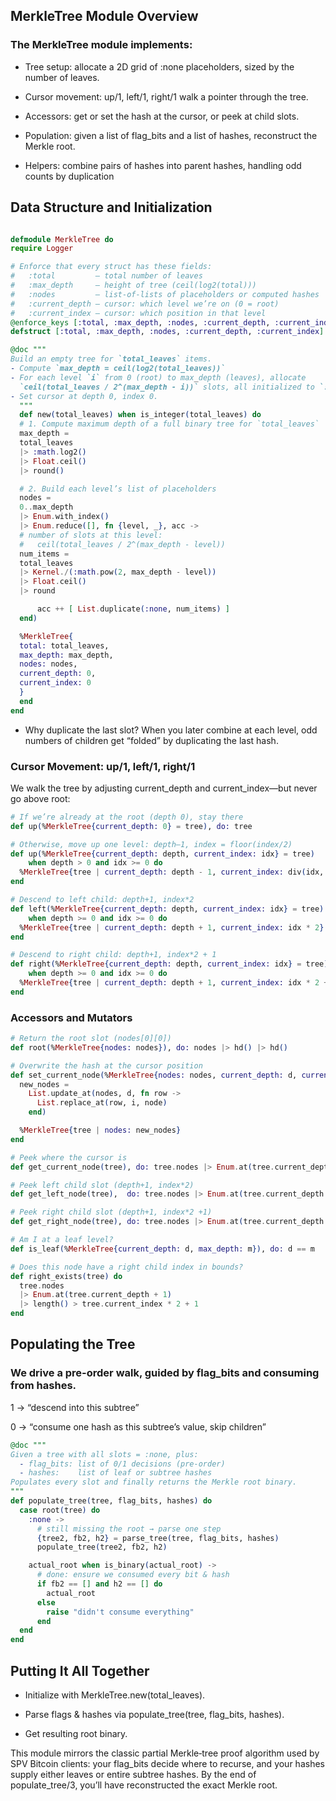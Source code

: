 ## MerkleTree Module Overview

### The MerkleTree module implements:

- Tree setup: allocate a 2D grid of :none placeholders, sized by the number of leaves.

- Cursor movement: up/1, left/1, right/1 walk a pointer through the tree.

- Accessors: get or set the hash at the cursor, or peek at child slots.

- Population: given a list of flag_bits and a list of hashes, reconstruct the Merkle root.

- Helpers: combine pairs of hashes into parent hashes, handling odd counts by duplication

## Data Structure and Initialization

```elixir

defmodule MerkleTree do
require Logger

# Enforce that every struct has these fields:
#   :total         – total number of leaves
#   :max_depth     – height of tree (ceil(log2(total)))
#   :nodes         – list-of-lists of placeholders or computed hashes
#   :current_depth – cursor: which level we’re on (0 = root)
#   :current_index – cursor: which position in that level
@enforce_keys [:total, :max_depth, :nodes, :current_depth, :current_index]
defstruct [:total, :max_depth, :nodes, :current_depth, :current_index]

@doc """
Build an empty tree for `total_leaves` items.
- Compute `max_depth = ceil(log2(total_leaves))`
- For each level `i` from 0 (root) to max_depth (leaves), allocate
  `ceil(total_leaves / 2^(max_depth - i))` slots, all initialized to `:none`.
- Set cursor at depth 0, index 0.
  """
  def new(total_leaves) when is_integer(total_leaves) do
  # 1. Compute maximum depth of a full binary tree for `total_leaves`
  max_depth =
  total_leaves
  |> :math.log2()
  |> Float.ceil()
  |> round()

  # 2. Build each level’s list of placeholders
  nodes =
  0..max_depth
  |> Enum.with_index()
  |> Enum.reduce([], fn {level, _}, acc ->
  # number of slots at this level:
  #   ceil(total_leaves / 2^(max_depth - level))
  num_items =
  total_leaves
  |> Kernel./(:math.pow(2, max_depth - level))
  |> Float.ceil()
  |> round

      acc ++ [ List.duplicate(:none, num_items) ]
  end)

  %MerkleTree{
  total: total_leaves,
  max_depth: max_depth,
  nodes: nodes,
  current_depth: 0,
  current_index: 0
  }
  end
end
```

- Why duplicate the last slot?
  When you later combine at each level, odd numbers of children get “folded” by duplicating the last hash.

### Cursor Movement: up/1, left/1, right/1

We walk the tree by adjusting current_depth and current_index—but never go above root:

```elixir
# If we’re already at the root (depth 0), stay there
def up(%MerkleTree{current_depth: 0} = tree), do: tree

# Otherwise, move up one level: depth–1, index = floor(index/2)
def up(%MerkleTree{current_depth: depth, current_index: idx} = tree)
    when depth > 0 and idx >= 0 do
  %MerkleTree{tree | current_depth: depth - 1, current_index: div(idx, 2)}
end

# Descend to left child: depth+1, index*2
def left(%MerkleTree{current_depth: depth, current_index: idx} = tree)
    when depth >= 0 and idx >= 0 do
  %MerkleTree{tree | current_depth: depth + 1, current_index: idx * 2}
end

# Descend to right child: depth+1, index*2 + 1
def right(%MerkleTree{current_depth: depth, current_index: idx} = tree)
    when depth >= 0 and idx >= 0 do
  %MerkleTree{tree | current_depth: depth + 1, current_index: idx * 2 + 1}
end

```

### Accessors and Mutators

```elixir
# Return the root slot (nodes[0][0])
def root(%MerkleTree{nodes: nodes}), do: nodes |> hd() |> hd()

# Overwrite the hash at the cursor position
def set_current_node(%MerkleTree{nodes: nodes, current_depth: d, current_index: i} = tree, node) do
  new_nodes =
    List.update_at(nodes, d, fn row ->
      List.replace_at(row, i, node)
    end)

  %MerkleTree{tree | nodes: new_nodes}
end

# Peek where the cursor is
def get_current_node(tree), do: tree.nodes |> Enum.at(tree.current_depth) |> Enum.at(tree.current_index)

# Peek left child slot (depth+1, index*2)
def get_left_node(tree),  do: tree.nodes |> Enum.at(tree.current_depth + 1) |> Enum.at(tree.current_index * 2)

# Peek right child slot (depth+1, index*2 +1)
def get_right_node(tree), do: tree.nodes |> Enum.at(tree.current_depth + 1) |> Enum.at(tree.current_index * 2 + 1)

# Am I at a leaf level?
def is_leaf(%MerkleTree{current_depth: d, max_depth: m}), do: d == m

# Does this node have a right child index in bounds?
def right_exists(tree) do
  tree.nodes
  |> Enum.at(tree.current_depth + 1)
  |> length() > tree.current_index * 2 + 1
end
```

## Populating the Tree

### We drive a pre-order walk, guided by flag_bits and consuming from hashes.

1 → “descend into this subtree”

0 → “consume one hash as this subtree’s value, skip children”

```elixir
@doc """
Given a tree with all slots = :none, plus:
  - flag_bits: list of 0/1 decisions (pre-order)
  - hashes:    list of leaf or subtree hashes
Populates every slot and finally returns the Merkle root binary.
"""
def populate_tree(tree, flag_bits, hashes) do
  case root(tree) do
    :none ->
      # still missing the root → parse one step
      {tree2, fb2, h2} = parse_tree(tree, flag_bits, hashes)
      populate_tree(tree2, fb2, h2)

    actual_root when is_binary(actual_root) ->
      # done: ensure we consumed every bit & hash
      if fb2 == [] and h2 == [] do
        actual_root
      else
        raise "didn't consume everything"
      end
  end
end
```

## Putting It All Together

- Initialize with MerkleTree.new(total_leaves).

- Parse flags & hashes via populate_tree(tree, flag_bits, hashes).

- Get resulting root binary.

This module mirrors the classic partial Merkle‐tree proof algorithm used by SPV Bitcoin clients: your flag_bits decide
where to recurse, and your hashes supply either leaves or entire subtree hashes.
By the end of populate_tree/3, you’ll have reconstructed the exact Merkle root.


